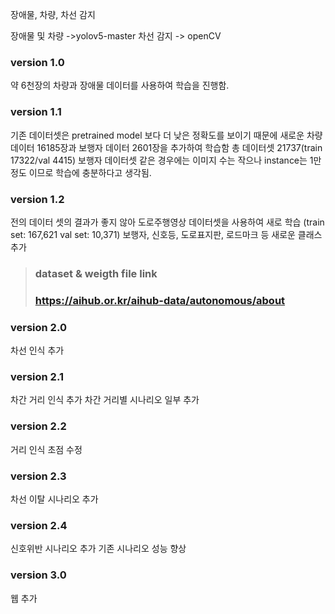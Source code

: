장애물, 차량, 차선 감지

장애물 및 차량 ->yolov5-master
차선 감지 -> openCV

### version 1.0
약 6천장의 차량과 장애물 데이터를 사용하여 학습을 진행함.

### version 1.1
기존 데이터셋은 pretrained model 보다 더 낮은 정확도를 보이기 때문에 새로운 차량 데이터 16185장과 보행자 데이터 2601장을 추가하여 학습함
총 데이터셋 21737(train 17322/val 4415)
보행자 데이터셋 같은 경우에는 이미지 수는 작으나 instance는 1만정도 이므로 학습에 충분하다고 생각됨.

### version 1.2
전의 데이터 셋의 결과가 좋지 않아 도로주행영상 데이터셋을 사용하여 새로 학습 (train set: 167,621 val set: 10,371) 
보행자, 신호등, 도로표지판, 로드마크 등 새로운 클래스 추가

> ### **dataset & weigth file link**
> ### 
> ### https://aihub.or.kr/aihub-data/autonomous/about

### version 2.0
차선 인식 추가

### version 2.1
차간 거리 인식 추가
차간 거리별 시나리오 일부 추가

### version 2.2
거리 인식 초점 수정

### version 2.3
차선 이탈 시나리오 추가

### version 2.4
신호위반 시나리오 추가
기존 시나리오 성능 향상

### version 3.0
웹 추가

